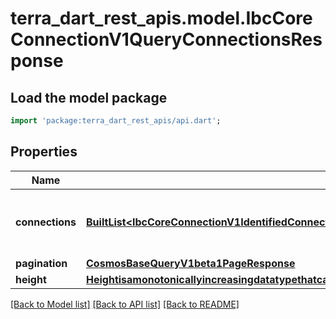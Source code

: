 # terra_dart_rest_apis.model.IbcCoreConnectionV1QueryConnectionsResponse

## Load the model package
```dart
import 'package:terra_dart_rest_apis/api.dart';
```

## Properties
Name | Type | Description | Notes
------------ | ------------- | ------------- | -------------
**connections** | [**BuiltList&lt;IbcCoreConnectionV1IdentifiedConnection&gt;**](IbcCoreConnectionV1IdentifiedConnection.md) | list of stored connections of the chain. | [optional] 
**pagination** | [**CosmosBaseQueryV1beta1PageResponse**](CosmosBaseQueryV1beta1PageResponse.md) |  | [optional] 
**height** | [**HeightisamonotonicallyincreasingdatatypethatcanbecomparedagainstanotherHeightforthepurposesofupdatingandfreezingclients**](HeightisamonotonicallyincreasingdatatypethatcanbecomparedagainstanotherHeightforthepurposesofupdatingandfreezingclients.md) |  | [optional] 

[[Back to Model list]](../README.md#documentation-for-models) [[Back to API list]](../README.md#documentation-for-api-endpoints) [[Back to README]](../README.md)



